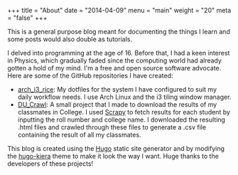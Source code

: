 +++
title = "About"
date = "2014-04-09"
menu = "main"
weight = "20"
meta = "false"
+++

This is a general purpose blog meant for documenting the things I learn and some posts would also double as tutorials.


I delved into programming at the age of 16. Before that, I had a keen interest in Physics, which gradually faded since the computing world had already gotten a hold of my mind. I'm a free and open source software advocate. Here are some of the GitHub repositories I have created:

* [arch_i3_rice](https://github.com/genericspecimen/arch_i3_rice): My dotfiles for the system I have configured to suit my daily workflow needs. I use Arch Linux and the i3 tiling window manager. 
* [DU_Crawl](https://github.com/genericspecimen/DU_Crawl): A small project that I made to download the results of my classmates in College. I used [Scrapy](https://scrapy.org/) to fetch results for each student by inputting the roll number and college name. I downloaded the resulting .html files and crawled through these files to generate a .csv file containing the result of all my classmates.


This blog is created using the [Hugo](https://gohugo.io/) static site generator and by modifying the [hugo-kiera](https://github.com/avianto/hugo-kiera) theme to make it look the way I want. Huge thanks to the developers of these projects!